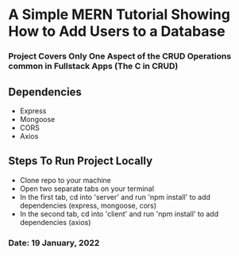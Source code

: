 # A Simple MERN Tutorial Showing How to Add Users to a Database

### Project Covers Only One Aspect of the CRUD Operations common in Fullstack Apps (The C in CRUD)

## Dependencies
- Express
- Mongoose
- CORS
- Axios

## Steps To Run Project Locally
- Clone repo to your machine
- Open two separate tabs on your terminal
- In the first tab, cd into 'server' and run 'npm install' to add dependencies (express, mongoose, cors)
- In the second tab, cd into 'client' and run 'npm install' to add dependencies (axios)

### Date: 19 January, 2022